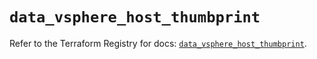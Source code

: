 # `data_vsphere_host_thumbprint`

Refer to the Terraform Registry for docs: [`data_vsphere_host_thumbprint`](https://registry.terraform.io/providers/hashicorp/vsphere/2.9.2/docs/data-sources/host_thumbprint).
